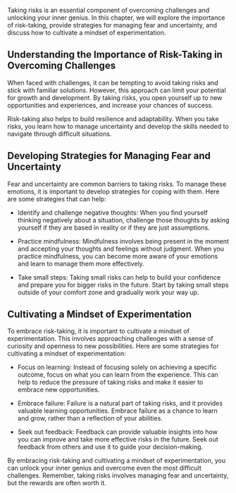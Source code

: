
Taking risks is an essential component of overcoming challenges and unlocking your inner genius. In this chapter, we will explore the importance of risk-taking, provide strategies for managing fear and uncertainty, and discuss how to cultivate a mindset of experimentation.

Understanding the Importance of Risk-Taking in Overcoming Challenges
--------------------------------------------------------------------

When faced with challenges, it can be tempting to avoid taking risks and stick with familiar solutions. However, this approach can limit your potential for growth and development. By taking risks, you open yourself up to new opportunities and experiences, and increase your chances of success.

Risk-taking also helps to build resilience and adaptability. When you take risks, you learn how to manage uncertainty and develop the skills needed to navigate through difficult situations.

Developing Strategies for Managing Fear and Uncertainty
-------------------------------------------------------

Fear and uncertainty are common barriers to taking risks. To manage these emotions, it is important to develop strategies for coping with them. Here are some strategies that can help:

* Identify and challenge negative thoughts: When you find yourself thinking negatively about a situation, challenge those thoughts by asking yourself if they are based in reality or if they are just assumptions.

* Practice mindfulness: Mindfulness involves being present in the moment and accepting your thoughts and feelings without judgment. When you practice mindfulness, you can become more aware of your emotions and learn to manage them more effectively.

* Take small steps: Taking small risks can help to build your confidence and prepare you for bigger risks in the future. Start by taking small steps outside of your comfort zone and gradually work your way up.

Cultivating a Mindset of Experimentation
----------------------------------------

To embrace risk-taking, it is important to cultivate a mindset of experimentation. This involves approaching challenges with a sense of curiosity and openness to new possibilities. Here are some strategies for cultivating a mindset of experimentation:

* Focus on learning: Instead of focusing solely on achieving a specific outcome, focus on what you can learn from the experience. This can help to reduce the pressure of taking risks and make it easier to embrace new opportunities.

* Embrace failure: Failure is a natural part of taking risks, and it provides valuable learning opportunities. Embrace failure as a chance to learn and grow, rather than a reflection of your abilities.

* Seek out feedback: Feedback can provide valuable insights into how you can improve and take more effective risks in the future. Seek out feedback from others and use it to guide your decision-making.

By embracing risk-taking and cultivating a mindset of experimentation, you can unlock your inner genius and overcome even the most difficult challenges. Remember, taking risks involves managing fear and uncertainty, but the rewards are often worth it.
